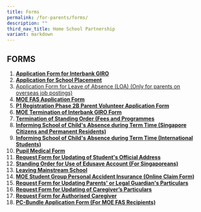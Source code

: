 ```yaml
---
title: Forms
permalink: /for-parents/forms/
description: ""
third_nav_title: Home School Partnership
variant: markdown
---
```

## FORMS

1. **[Application Form for Interbank GIRO](https://www.moe.gov.sg/financial-matters/fees/egiro)**
2. **[Application for School Placement](/files/Application%20for%20School%20Placement.pdf)**
3. [Application Form for Leave of Absence (LOA) (Only for parents on overseas job postings)](https://form.gov.sg/60d2be21dfd78e00127ccc5c)
4. **[MOE FAS Application Form](/files/document1_2024%20moe%20fas%20application%20form.pdf)**
5. **[P1 Registration Phase 2B Parent Volunteer Application Form](/files/Application%20as%20Parent%20Volunteer%20for%20P1%20Phase%202B%20Registration.pdf)**
6. **[MOE Termination of Interbank GIRO Form](/files/For%20Parents%20(2023)/Termination%20of%20Interbank%20Giro.pdf)**
7.  **[Termination of Standing Order (Fees and Programmes](/files/Termination%20of%20Edusave%20Standing%20Order%20(fees%20and%20programmes).pdf)**
8.  **[Informing School of Child's Absence during Term Time (Singapore Citizens and Permanent Residents)](/files/Informing%20Sch%20of%20Child%20Absence%20during%20Term%20Time%20SCs%20and%20PRs.pdf)**
9.  **[Informing School of Child's Absence during Term Time (International Students)](/files/Informing%20Sch%20of%20Child%20Absence%20during%20Term%20Time%20International%20Students.pdf)**
10.  **[Pupil Medical Form](/files/Pupil%20Medical%20Record.pdf)**
11.  **[Request Form for Updating of Student's Official Address](/files/Form%20C%20(Address%20Updates).pdf)**
12.  **[Standing Order for Use of Edusave Account (For Singaporeans)](/files/Standing%20Order%20for%20use%20of%20Edusave%20ac(for%20Singaporeans).pdf)**
13.  **[Leaving Mainstream School](/files/Mainstream%20School%20Leaver%20form.pdf)**
14. **[MOE Student Group Personal Accident Insurance (Online Claim Form)](/files/For%20Parents%20(2023)/Student%20GPA%20Claims%20Procedure.pdf)**
15.  **[Request Form for Updating Parents' or Legal Guardian's Particulars](/files/Request%20form%20for%20Updating%20Parents'%20or%20Legal%20Guardian's%20Particulars%20(Form%20A).pdf)**
16.  **[Request Form for Updating of Caregiver’s Particulars](/files/For%20Parents%20(2023)/Form%20B2.pdf)**
17.  **[Request Form for Authorised Caregiver](/files/For%20Parents%20(2023)/Form%20B1.pdf)**
18. **[PC-Bundle Application Form (For MOE FAS Recipients)](/files/For%20Parents%20(2023)/NPP-Application-Form-for-MOE-SPED-FAS%20(2023).pdf)**